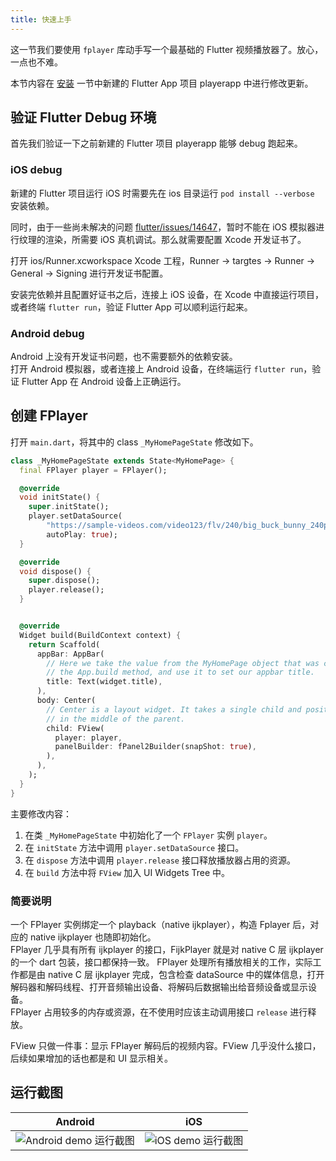 ```yaml
---
title: 快速上手
---
```


这一节我们要使用 `fplayer` 库动手写一个最基础的 Flutter 视频播放器了。放心，一点也不难。

本节内容在 [安装](/guide/) 一节中新建的 Flutter App 项目 playerapp 中进行修改更新。

## 验证 Flutter Debug 环境

首先我们验证一下之前新建的 Flutter 项目 playerapp 能够 debug 跑起来。

### iOS debug

新建的 Flutter 项目运行 iOS 时需要先在 ios 目录运行 `pod install --verbose` 安装依赖。

同时，由于一些尚未解决的问题 [flutter/issues/14647](https://github.com/flutter/flutter/issues/14647)，暂时不能在 iOS 模拟器进行纹理的渲染，所需要 iOS 真机调试。那么就需要配置 Xcode 开发证书了。

打开 ios/Runner.xcworkspace Xcode 工程，Runner -> targtes -> Runner -> General -> Signing 进行开发证书配置。

安装完依赖并且配置好证书之后，连接上 iOS 设备，在 Xcode 中直接运行项目，或者终端 `flutter run`，验证 Flutter App 可以顺利运行起来。

### Android debug

Android 上没有开发证书问题，也不需要额外的依赖安装。  
打开 Android 模拟器，或者连接上 Android 设备，在终端运行 `flutter run`，验证 Flutter App 在 Android 设备上正确运行。

## 创建 FPlayer

打开 `main.dart`，将其中的 class `_MyHomePageState` 修改如下。

```dart
class _MyHomePageState extends State<MyHomePage> {
  final FPlayer player = FPlayer();

  @override
  void initState() {
    super.initState();
    player.setDataSource(
        "https://sample-videos.com/video123/flv/240/big_buck_bunny_240p_10mb.flv",
        autoPlay: true);
  }

  @override
  void dispose() {
    super.dispose();
    player.release();
  }


  @override
  Widget build(BuildContext context) {
    return Scaffold(
      appBar: AppBar(
        // Here we take the value from the MyHomePage object that was created by
        // the App.build method, and use it to set our appbar title.
        title: Text(widget.title),
      ),
      body: Center(
        // Center is a layout widget. It takes a single child and positions it
        // in the middle of the parent.
        child: FView(
          player: player, 
          panelBuilder: fPanel2Builder(snapShot: true),
        ),
      ),
    );
  }
}
```

主要修改内容：

1. 在类 `_MyHomePageState` 中初始化了一个 `FPlayer` 实例 `player`。
2. 在 `initState` 方法中调用 `player.setDataSource` 接口。
3. 在 `dispose` 方法中调用 `player.release` 接口释放播放器占用的资源。
4. 在 `build` 方法中将 `FView` 加入 UI Widgets Tree 中。

### 简要说明

一个 FPlayer 实例绑定一个 playback（native ijkplayer），构造 Fplayer 后，对应的 native ijkplayer 也随即初始化。  
FPlayer 几乎具有所有 ijkplayer 的接口，FijkPlayer 就是对 native C 层 ijkplayer 的一个 dart 包装，接口都保持一致。
FPlayer 处理所有播放相关的工作，实际工作都是由 native C 层 ijkplayer 完成，包含检查 dataSource 中的媒体信息，打开解码器和解码线程、打开音频输出设备、将解码后数据输出给音频设备或显示设备。  
FPlayer 占用较多的内存或资源，在不使用时应该主动调用接口 `release` 进行释放。

FView 只做一件事：显示 FPlayer 解码后的视频内容。FView 几乎没什么接口，后续如果增加的话也都是和 UI 显示相关。


## 运行截图

<table>
    <thead><tr>
        <th>Android</th>
        <th>iOS</th>
    </tr></thead>
    <tbody><tr>
        <td><img style="max-width: 340px" src="http://rr8xd5pn3.hn-bkt.clouddn.com/android-example.jpg" alt="Android demo 运行截图" /></td>
        <td><img style="max-width: 340px" src="http://rr8xd5pn3.hn-bkt.clouddn.com/ios-example.jpg" alt="iOS demo 运行截图" /></td>
    </tr></tbody>
</table>

